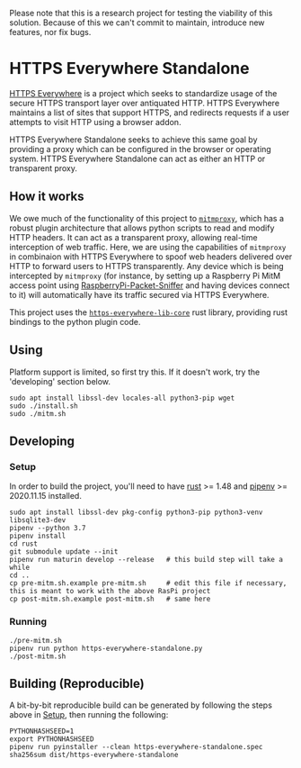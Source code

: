 Please note that this is a research project for testing the viability of this solution. Because of this we can't commit to maintain, introduce new features, nor fix bugs.

# HTTPS Everywhere Standalone

[HTTPS Everywhere](https://www.eff.org/https-everywhere) is a project which seeks to standardize usage of the secure HTTPS transport layer over antiquated HTTP.  HTTPS Everywhere maintains a list of sites that support HTTPS, and redirects requests if a user attempts to visit HTTP using a browser addon.

HTTPS Everywhere Standalone seeks to achieve this same goal by providing a proxy which can be configured in the browser or operating system.  HTTPS Everywhere Standalone can act as either an HTTP or transparent proxy.

## How it works

We owe much of the functionality of this project to [`mitmproxy`](https://mitmproxy.org/), which has a robust plugin architecture that allows python scripts to read and modify HTTP headers.  It can act as a transparent proxy, allowing real-time interception of web traffic.  Here, we are using the capabilities of `mitmproxy` in combinaion with HTTPS Everywhere to spoof web headers delivered over HTTP to forward users to HTTPS transparently.  Any device which is being intercepted by `mitmproxy` (for instance, by setting up a Raspberry Pi MitM access point using [RaspberryPi-Packet-Sniffer](https://github.com/Hainish/RaspberryPi-Packet-Sniffer) and having devices connect to it) will automatically have its traffic secured via HTTPS Everywhere.

This project uses the [`https-everywhere-lib-core`](https://github.com/EFForg/https-everywhere-lib-core/) rust library, providing rust bindings to the python plugin code.

## Using

Platform support is limited, so first try this.  If it doesn't work, try the 'developing' section below.

    sudo apt install libssl-dev locales-all python3-pip wget
    sudo ./install.sh
    sudo ./mitm.sh

## Developing

### Setup

In order to build the project, you'll need to have [rust](https://rust-lang.org/) >= 1.48 and [pipenv](https://pypi.org/project/pipenv/) >= 2020.11.15 installed.

    sudo apt install libssl-dev pkg-config python3-pip python3-venv libsqlite3-dev
    pipenv --python 3.7
    pipenv install
    cd rust
    git submodule update --init
    pipenv run maturin develop --release   # this build step will take a while
    cd ..
    cp pre-mitm.sh.example pre-mitm.sh     # edit this file if necessary, this is meant to work with the above RasPi project
    cp post-mitm.sh.example post-mitm.sh   # same here

### Running

    ./pre-mitm.sh
    pipenv run python https-everywhere-standalone.py
    ./post-mitm.sh

## Building (Reproducible)

A bit-by-bit reproducible build can be generated by following the steps above in [Setup](#Setup), then running the following:

    PYTHONHASHSEED=1
    export PYTHONHASHSEED
    pipenv run pyinstaller --clean https-everywhere-standalone.spec
    sha256sum dist/https-everywhere-standalone
